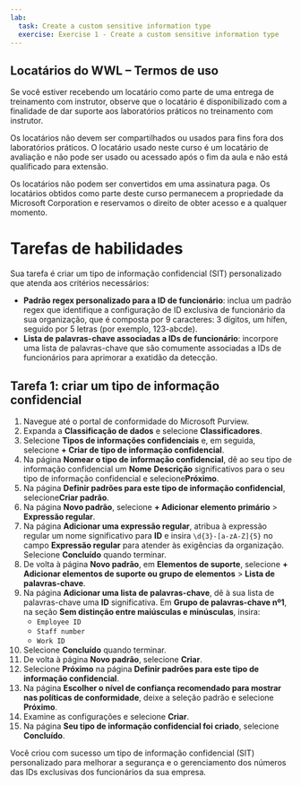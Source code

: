 ```yaml
---
lab:
  task: Create a custom sensitive information type
  exercise: Exercise 1 - Create a custom sensitive information type
---
```


## Locatários do WWL – Termos de uso

Se você estiver recebendo um locatário como parte de uma entrega de treinamento com instrutor, observe que o locatário é disponibilizado com a finalidade de dar suporte aos laboratórios práticos no treinamento com instrutor.

Os locatários não devem ser compartilhados ou usados para fins fora dos laboratórios práticos. O locatário usado neste curso é um locatário de avaliação e não pode ser usado ou acessado após o fim da aula e não está qualificado para extensão.

Os locatários não podem ser convertidos em uma assinatura paga. Os locatários obtidos como parte deste curso permanecem a propriedade da Microsoft Corporation e reservamos o direito de obter acesso e a qualquer momento.

# Tarefas de habilidades

Sua tarefa é criar um tipo de informação confidencial (SIT) personalizado que atenda aos critérios necessários:

- **Padrão regex personalizado para a ID de funcionário**: inclua um padrão regex que identifique a configuração de ID exclusiva de funcionário da sua organização, que é composta por 9 caracteres: 3 dígitos, um hífen, seguido por 5 letras (por exemplo, 123-abcde).
- **Lista de palavras-chave associadas a IDs de funcionário**: incorpore uma lista de palavras-chave que são comumente associadas a IDs de funcionários para aprimorar a exatidão da detecção.

## Tarefa 1: criar um tipo de informação confidencial

1. Navegue até o portal de conformidade do Microsoft Purview.
1. Expanda a **Classificação de dados** e selecione **Classificadores**.
1. Selecione **Tipos de informações confidenciais** e, em seguida, selecione **+ Criar de tipo de informação confidencial**.
1. Na página **Nomear o tipo de informação confidencial**, dê ao seu tipo de informação confidencial um **Nome** **Descrição** significativos para o seu tipo de informação confidencial e selecione**Próximo**.
1. Na página **Definir padrões para este tipo de informação confidencial**, selecione**Criar padrão**.
1. Na página **Novo padrão**, selecione **+ Adicionar elemento primário** > **Expressão regular**.
1. Na página **Adicionar uma expressão regular**, atribua à expressão regular um nome significativo para **ID** e insira `\d{3}-[a-zA-Z]{5}` no campo **Expressão regular** para atender às exigências da organização. Selecione **Concluído** quando terminar.
1. De volta à página **Novo padrão**, em **Elementos de suporte**, selecione **+ Adicionar elementos de suporte ou grupo de elementos** > **Lista de palavras-chave**.
1. Na página **Adicionar uma lista de palavras-chave**, dê à sua lista de palavras-chave uma **ID** significativa. Em **Grupo de palavras-chave nº1**, na seção **Sem distinção entre maiúsculas e minúsculas**, insira:
   - `Employee ID`
   - `Staff number`
   - `Work ID`
1. Selecione **Concluído** quando terminar.
1. De volta à página **Novo padrão**, selecione **Criar**.
1. Selecione **Próximo** na página **Definir padrões para este tipo de informação confidencial**.
1. Na página **Escolher o nível de confiança recomendado para mostrar nas políticas de conformidade**, deixe a seleção padrão e selecione **Próximo**.
1. Examine as configurações e selecione **Criar**.
1. Na página **Seu tipo de informação confidencial foi criado**, selecione **Concluído**.

Você criou com sucesso um tipo de informação confidencial (SIT) personalizado para melhorar a segurança e o gerenciamento dos números das IDs exclusivas dos funcionários da sua empresa.
